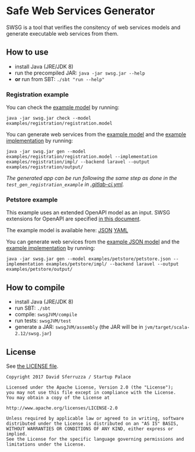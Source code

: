 Safe Web Services Generator
===========================

SWSG is a tool that verifies the consitency of web services models and generate executable web services from them.

## How to use

- install Java (JRE/JDK 8)
- run the precompiled JAR: `java -jar swsg.jar --help`
- **or** run from SBT: `./sbt "run --help"`

### Registration example

You can check the [example model](examples/registration/registration.model) by running:

```text
java -jar swsg.jar check --model examples/registration/registration.model
```

You can generate web services from the [example model](examples/registration/registration.model) and the [example implementation](examples/registration/impl/) by running:

```text
java -jar swsg.jar gen --model examples/registration/registration.model --implementation examples/registration/impl/ --backend laravel --output examples/registration/output/
```

*The generated app can be run following the same step as done in the `test_gen_registration_example` in [.gitlab-ci.yml](.gitlab-ci.yml).*

### Petstore example

This example uses an extended OpenAPI model as an input.
SWSG extensions for OpenAPI are specified [in this document](openapi-extensions-specification/1.0.0.md).

The example model is available here: [JSON](example/petstore/petstore.json) [YAML](example/petstore/petstore.yaml)

You can generate web services from the [example JSON model](examples/petstore/petstore.json) and the [example implementation](examples/petstore/impl/) by running:

```text
java -jar swsg.jar gen --model examples/petstore/petstore.json --implementation examples/petstore/impl/ --backend laravel --output examples/petstore/output/
```

## How to compile

- install Java (JRE/JDK 8)
- run SBT: `./sbt`
- compile: `swsgJVM/compile`
- run tests: `swsgJVM/test`
- generate a JAR: `swsgJVM/assembly` (the JAR will be in `jvm/target/scala-2.12/swsg.jar`)

## License

See [the LICENSE file](LICENSE).

```text
Copyright 2017 David Sferruzza / Startup Palace

Licensed under the Apache License, Version 2.0 (the "License");
you may not use this file except in compliance with the License.
You may obtain a copy of the License at

http://www.apache.org/licenses/LICENSE-2.0

Unless required by applicable law or agreed to in writing, software
distributed under the License is distributed on an "AS IS" BASIS,
WITHOUT WARRANTIES OR CONDITIONS OF ANY KIND, either express or implied.
See the License for the specific language governing permissions and
limitations under the License.
```
